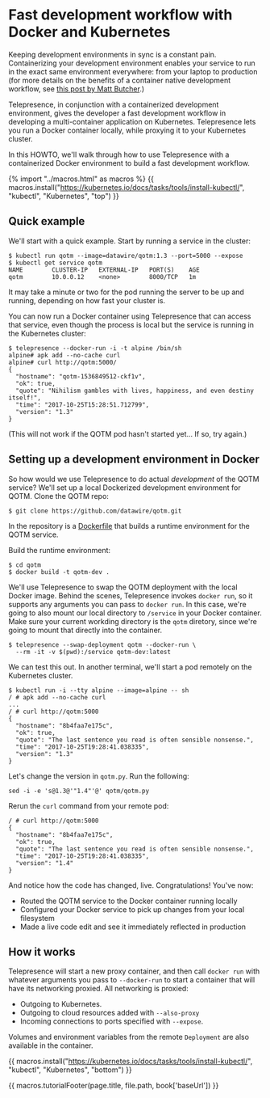 # Fast development workflow with Docker and Kubernetes

Keeping development environments in sync is a constant pain. Containerizing your development environment enables your service to run in the exact same environment everywhere: from your laptop to production (for more details on the benefits of a container native development workflow, see [this post by Matt Butcher](https://open.microsoft.com/2018/04/23/5-reasons-you-should-be-doing-container-native-development/).)

Telepresence, in conjunction with a containerized development environment, gives the developer a fast development workflow in developing a multi-container application on Kubernetes.  Telepresence lets you run a Docker container locally, while proxying it to your Kubernetes cluster.

In this HOWTO, we'll walk through how to use Telepresence with a containerized Docker environment to build a fast development workflow.

{% import "../macros.html" as macros %}
{{ macros.install("https://kubernetes.io/docs/tasks/tools/install-kubectl/", "kubectl", "Kubernetes", "top") }}

## Quick example

We'll start with a quick example. Start by running a service in the cluster:

```console
$ kubectl run qotm --image=datawire/qotm:1.3 --port=5000 --expose
$ kubectl get service qotm
NAME        CLUSTER-IP   EXTERNAL-IP   PORT(S)    AGE
qotm        10.0.0.12    <none>        8000/TCP   1m
```

It may take a minute or two for the pod running the server to be up and running, depending on how fast your cluster is.

You can now run a Docker container using Telepresence that can access that service, even though the process is local but the service is running in the Kubernetes cluster:

```console
$ telepresence --docker-run -i -t alpine /bin/sh
alpine# apk add --no-cache curl
alpine# curl http://qotm:5000/
{
  "hostname": "qotm-1536849512-ckf1v",
  "ok": true,
  "quote": "Nihilism gambles with lives, happiness, and even destiny itself!",
  "time": "2017-10-25T15:28:51.712799",
  "version": "1.3"
}
```

(This will not work if the QOTM pod hasn't started yet... If so, try again.)

## Setting up a development environment in Docker

So how would we use Telepresence to do actual *development* of the QOTM service? We'll set up a local Dockerized development environment for QOTM. Clone the QOTM repo:

```
$ git clone https://github.com/datawire/qotm.git
```

In the repository is a [Dockerfile](https://github.com/datawire/qotm/blob/master/Dockerfile) that builds a runtime environment for the QOTM service.

Build the runtime environment:

```
$ cd qotm
$ docker build -t qotm-dev .
```

We'll use Telepresence to swap the QOTM deployment with the local Docker image. Behind the scenes, Telepresence invokes `docker run`, so it supports any arguments you can pass to `docker run`. In this case, we're going to also mount our local directory to `/service` in your Docker container. Make sure your current workding directory is the `qotm` diretory, since we're going to mount that directly into the container.

```
$ telepresence --swap-deployment qotm --docker-run \
  --rm -it -v $(pwd):/service qotm-dev:latest
```

We can test this out. In another terminal, we'll start a pod remotely on the Kubernetes cluster.

```
$ kubectl run -i --tty alpine --image=alpine -- sh
/ # apk add --no-cache curl
...
/ # curl http://qotm:5000
{
  "hostname": "8b4faa7e175c",
  "ok": true,
  "quote": "The last sentence you read is often sensible nonsense.",
  "time": "2017-10-25T19:28:41.038335",
  "version": "1.3"
}

```

Let's change the version in `qotm.py`. Run the following:

```
sed -i -e 's@1.3@'"1.4"'@' qotm/qotm.py
```

Rerun the `curl` command from your remote pod:

```
/ # curl http://qotm:5000
{
  "hostname": "8b4faa7e175c",
  "ok": true,
  "quote": "The last sentence you read is often sensible nonsense.",
  "time": "2017-10-25T19:28:41.038335",
  "version": "1.4"
}
```

And notice how the code has changed, live. Congratulations! You've now:

* Routed the QOTM service to the Docker container running locally
* Configured your Docker service to pick up changes from your local filesystem
* Made a live code edit and see it immediately reflected in production

## How it works

Telepresence will start a new proxy container, and then call `docker run` with whatever arguments you pass to `--docker-run` to start a container that will have its networking proxied. All networking is proxied:

* Outgoing to Kubernetes.
* Outgoing to cloud resources added with `--also-proxy`
* Incoming connections to ports specified with `--expose`.

Volumes and environment variables from the remote `Deployment` are also available in the container.

{{ macros.install("https://kubernetes.io/docs/tasks/tools/install-kubectl/", "kubectl", "Kubernetes", "bottom") }}

{{ macros.tutorialFooter(page.title, file.path, book['baseUrl']) }}
